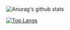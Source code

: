 ![Anurag's github stats](https://github-readme-stats.vercel.app/api?username=Ryo-cool&show_icons=true&&bg_color=30,e96443,904e95&title_color=fff&text_color=fff)

[![Top Langs](https://github-readme-stats.vercel.app/api/top-langs/?username=Ryo-cool)](https://github.com/anuraghazra/github-readme-stats)
